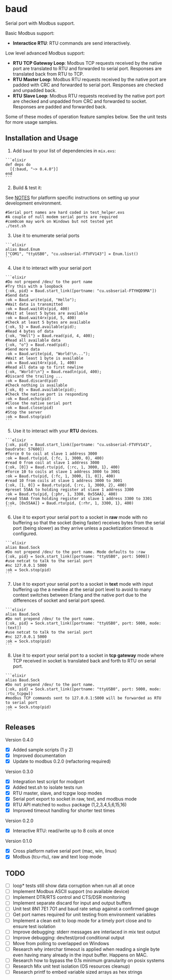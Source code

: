 # baud

Serial port with Modbus support.

Basic Modbus support:

- **Interactice RTU**: RTU commands are send interactively.

Low level advanced Modbus support:

- **RTU TCP Gateway Loop**: Modbus TCP requests received by the native port are translated to RTU and forwarded to serial port. Responses are translated back from RTU to TCP.
- **RTU Master Loop**: Modbus RTU requests received by the native port are padded with CRC and forwarded to serial port. Responses are checked and unpadded back.
- **RTU Slave Loop**: Modbus RTU requests received by the native port port are checked and unpadded from CRC and forwarded to socket. Responses are padded and forwarded back.

Some of these modes of operation feature samples below. See the unit tests for more usage samples.

## Installation and Usage

  1. Add `baud` to your list of dependencies in `mix.exs`:

    ```elixir
    def deps do
      [{:baud, "~> 0.4.0"}]
    end
    ```

  2. Build & test it:

  See [NOTES](NOTES.md) for platform specific instructions on setting up your development environment.

  ```shell
  #Serial port names are hard coded in test_helper.exs
  #A couple of null modem serial ports are required
  #com0com may work on Windows but not tested yet
  ./test.sh
  ```

  3. Use it to enumerate serial ports

    ```elixir
    alias Baud.Enum
    ["COM1", "ttyUSB0", "cu.usbserial-FTVFV143"] = Enum.list()
    ```

  4. Use it to interact with your serial port

    ```elixir
    #Do not prepend /dev/ to the port name
    #Try this with a loopback
    {:ok, pid} = Baud.start_link([portname: "cu.usbserial-FTYHQD9MA"])
    #Send data
    :ok = Baud.write(pid, "Hello");
    #Wait data is transmitted
    :ok = Baud.wait4tx(pid, 400)
    #Wait at least 5 bytes are available
    :ok = Baud.wait4rx(pid, 5, 400)
    #Check at least 5 bytes are available
    {:ok, 5} = Baud.available(pid);
    #Read 4 bytes of data
    {:ok, "Hell"} = Baud.read(pid, 4, 400);
    #Read all available data
    {:ok, "o"} = Baud.read(pid);
    #Send more data
    :ok = Baud.write(pid, "World!\n...");
    #Wait at least 1 byte is available
    :ok = Baud.wait4rx(pid, 1, 400)
    #Read all data up to first newline
    {:ok, "World!\n"} = Baud.readln(pid, 400);
    #Discard the trailing ...
    :ok = Baud.discard(pid)
    #Check nothing is available
    {:ok, 0} = Baud.available(pid);
    #Check the native port is responding
    :ok = Baud.echo(pid)
    #Close the native serial port
    :ok = Baud.close(pid)
    #Stop the server
    :ok = Baud.stop(pid)
    ```

  5. Use it to interact with your **RTU** devices.

    ```elixir    
    {:ok, pid} = Baud.start_link([portname: "cu.usbserial-FTVFV143", baudrate: 57600])
    #force 0 to coil at slave 1 address 3000
    :ok = Baud.rtu(pid, {:fc, 1, 3000, 0}, 400)
    #read 0 from coil at slave 1 address 3000
    {:ok, [0]} = Baud.rtu(pid, {:rc, 1, 3000, 1}, 400)
    #force 10 to coils at slave 1 address 3000 to 3001
    :ok = Baud.rtu(pid, {:fc, 1, 3000, [1, 0]}, 400)
    #read 10 from coils at slave 1 address 3000 to 3001
    {:ok, [1, 0]} = Baud.rtu(pid, {:rc, 1, 3000, 2}, 400)
    #preset 55AA to holding register at slave 1 address 3300
    :ok = Baud.rtu(pid, {:phr, 1, 3300, 0x55AA}, 400)
    #read 55AA from holding register at slave 1 address 3300 to 3301
    {:ok, [0x55AA]} = Baud.rtu(pid, {:rhr, 1, 3300, 1}, 400)
    ```

  6. Use it to export your serial port to a socket in **raw** mode with no buffering so that the socket (being faster) receives bytes from the serial port (being slower) as they arrive unless a packetization timeout is configured.

    ```elixir
    alias Baud.Sock
    #Do not prepend /dev/ to the port name. Mode defaults to :raw
    {:ok, pid} = Sock.start_link([portname: "ttyUSB0", port: 5000])
    #use netcat to talk to the serial port
    #nc 127.0.0.1 5000
    :ok = Sock.stop(pid)    
    ```

  7. Use it to export your serial port to a socket in **text** mode with input buffering up the a newline at the serial port level to avoid to many context switches between Erlang and the native port due to the differences of socket and serial port speed.

    ```elixir
    alias Baud.Sock
    #Do not prepend /dev/ to the port name.
    {:ok, pid} = Sock.start_link([portname: "ttyUSB0", port: 5000, mode: :text])
    #use netcat to talk to the serial port
    #nc 127.0.0.1 5000
    :ok = Sock.stop(pid)    
    ```

  8. Use it to export your serial port to a socket in **tcp gateway** mode where TCP received in socket is translated back and forth to RTU on serial port.

    ```elixir
    alias Baud.Sock
    #Do not prepend /dev/ to the port name.
    {:ok, pid} = Sock.start_link([portname: "ttyUSB0", port: 5000, mode: :rtu_tcpgw])
    #modbus TCP commands sent to 127.0.0.1:5000 will be forwarded as RTU to serial port
    :ok = Sock.stop(pid)    
    ```

## Releases

Version 0.4.0

- [x] Added sample scripts (1 y 2)
- [x] Improved documentation
- [x] Update to modbus 0.2.0 (refactoring required)

Version 0.3.0

- [x] Integration test script for modport
- [x] Added test.sh to isolate tests run
- [x] RTU master, slave, and tcpgw loop modes
- [x] Serial port export to socket in raw, text, and modbus mode
- [x] RTU API matched to `modbus` package (1,2,3,4,5,6,15,16)
- [x] Improved timeout handling for shorter test times

Version 0.2.0

- [x] Interactive RTU: read/write up to 8 coils at once

Version 0.1.0

- [x] Cross platform native serial port (mac, win, linux)
- [x] Modbus (tcu-rtu), raw and text loop mode

## TODO

- [ ] loop* tests still show data corruption when run all at once
- [ ] Implement Modbus ASCII support (no available device)
- [ ] Implement DTR/RTS control and CTS/DSR monitoring
- [ ] Implement separate discard for input and output buffers
- [ ] Unit test 8N1 7E1 7O1 and baud rate setup against a confirmed gauge
- [ ] Get port names required for unit testing from environment variables
- [ ] Implement a clean exit to loop mode for a timely port close and to ensure test isolation
- [ ] Improve debugging: stderr messages are interlaced in mix test output
- [ ] Improve debugging: dev/test/prod conditional output
- [ ] Move from polling to overlapped on Windows
- [ ] Research why interchar timeout is applied when reading a single byte even having many already in the input buffer. Happens on MAC.
- [ ] Research how to bypass the 0.1s minimum granularity on posix systems
- [ ] Research Mix unit test isolation (OS resources cleanup)
- [ ] Research printf to embed variable sized arrays as hex strings
